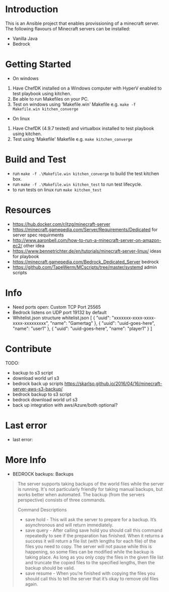 # Introduction 
This is an Ansible project that enables provissioning of a minecraft server. The following flavours of Minecraft servers can be installed:

* Vanilla Java
* Bedrock

# Getting Started

* On windows
1.	Have ChefDK installed on a Windows computer with HyperV enabled to test playbook using kitchen.
2.	Be able to run Makefiles on your PC.
3.  Test on windows using 'Makefile.win' Makefile e.g. `make -f Makefile.win kitchen_converge`

* On linux
1.	Have ChefDK (4.9.7 tested) and virtualbox installed to test playbook using kitchen.
2.  Test using 'Makefile' Makefile e.g. `make kitchen_converge`

# Build and Test

* run `make -f .\Makefile.win kitchen_converge` to build the test kitchen box.
* run `make -f .\Makefile.win kitchen_test` to run test lifecycle.
* to run tests on linux run `make kitchen_test`

# Resources

* https://hub.docker.com/r/itzg/minecraft-server
* https://minecraft.gamepedia.com/Server/Requirements/Dedicated for server spec requirments
* http://www.aaronbell.com/how-to-run-a-minecraft-server-on-amazon-ec2/ other idea
* https://www.bennetrichter.de/en/tutorials/minecraft-server-linux/ ideas for playbook
* https://minecraft.gamepedia.com/Bedrock_Dedicated_Server bedrock
* https://github.com/TapeWerm/MCscripts/tree/master/systemd admin scripts

# Info

* Need ports open: Custom TCP Port 25565
* Bedrock listens on UDP port 19132 by default
* Whitelist.json structure
      whitelist.json
      [
        {
          "uuid": "xxxxxxx-xxxx-xxxx-xxxx-xxxxxxxxx",
          "name": "Gamertag"
        },
        {
          "uuid": "uuid-goes-here",
          "name": "user1"
        },  {
          "uuid": "uuid-goes-here",
          "name": "player1"
        }
      ]


# Contribute
TODO:

* backup to s3 script
* download world url s3
* bedrock back up scripts https://skarlso.github.io/2016/04/16/minecraft-server-aws-s3-backup/
* bedrock backup to s3 script
* bedrock download world url s3
* back up integration with aws/Azure/both optional?

# Last error

* last error:

# More Info

* BEDROCK backups:
Backups
> The server supports taking backups of the world files while the server is running. It's not particularly friendly for taking manual backups, but works better when automated. The backup (from the servers perspective) consists of three commands.
> 
> Command	Descriptions
> - save hold - This will ask the server to prepare for a backup. It’s asynchronous and will return immediately.
> - save query - After calling save hold you should call this command repeatedly to see if the preparation has finished. When it returns a success it will return a file list (with lengths for each file) of the files you need to copy. The server will not pause while this is happening, so some files can be modified while the backup is taking place. As long as you only copy the files in the given file list and truncate the copied files to the specified lengths, then the backup should be valid.
> - save resume - When you’re finished with copying the files you should call this to tell the server that it’s okay to remove old files again.